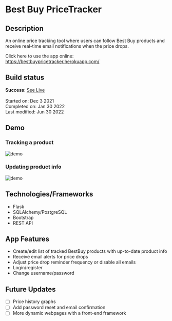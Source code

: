 # Best Buy PriceTracker

## Description
An online price tracking tool where users can follow Best Buy products and receive real-time email notifications when the price drops.

Click here to use the app online: https://bestbuypricetracker.herokuapp.com/

## Build status 
**Success**: [See Live](https://bestbuypricetracker.herokuapp.com/)
</br></br>
Started on: Dec 3 2021 </br>
Completed on: Jan 30 2022 </br>
Last modified: Jun 30 2022 </br>

## Demo
### Tracking a product
![demo](https://user-images.githubusercontent.com/19630359/176836931-f2a5823e-873d-4638-b229-59062997824f.gif)
 </br>
### Updating product info
![demo](https://user-images.githubusercontent.com/19630359/176836007-689c1a1b-37ef-4374-8d04-68918f046207.gif)

## Technologies/Frameworks 
* Flask
* SQLAlchemy/PostgreSQL
* Bootstrap
* REST API

## App Features
* Create/edit list of tracked BestBuy products with up-to-date product info
* Receive email alerts for price drops
* Adjust price drop reminder frequency or disable all emails
* Login/register
* Change username/password

## Future Updates
- [ ] Price history graphs
- [ ] Add password reset and email confirmation
- [ ] More dynamic webpages with a front-end framework
